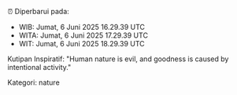 ⏰ Diperbarui pada:
- WIB: Jumat, 6 Juni 2025 16.29.39 UTC
- WITA: Jumat, 6 Juni 2025 17.29.39 UTC
- WIT: Jumat, 6 Juni 2025 18.29.39 UTC

Kutipan Inspiratif:
"Human nature is evil, and goodness is caused by intentional activity."


Kategori: nature

